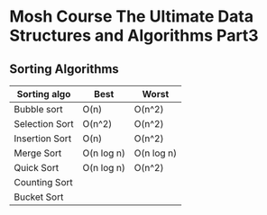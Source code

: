 # Mosh Course The Ultimate Data Structures and Algorithms Part3

## Sorting Algorithms

| Sorting algo   | Best       | Worst      |
| -------------- | ---------- | ---------- |
| Bubble sort    | O(n)       | O(n^2)     |
| Selection Sort | O(n^2)     | O(n^2)     |
| Insertion Sort | O(n)       | O(n^2)     |
| Merge Sort     | O(n log n) | O(n log n) |
| Quick Sort     | O(n log n) | O(n^2)     |
| Counting Sort  |            |            |
| Bucket Sort    |            |            |
